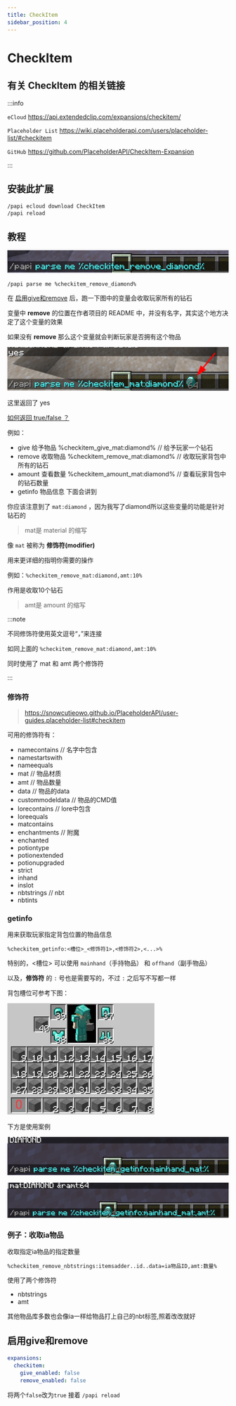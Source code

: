 ```yaml
---
title: CheckItem
sidebar_position: 4
---
```


# CheckItem

## 有关 CheckItem 的相关链接

:::info

`eCloud` https://api.extendedclip.com/expansions/checkitem/

`Placeholder List` https://wiki.placeholderapi.com/users/placeholder-list/#checkitem

`GitHub` https://github.com/PlaceholderAPI/CheckItem-Expansion

:::

## 安装此扩展

```text
/papi ecloud download CheckItem
/papi reload
```

## 教程

![](_images/CheckItem/remove-item.png)

```text
/papi parse me %checkitem_remove_diamond%
```

在 [启用give和remove](#启用give和remove) 后，跑一下图中的变量会收取玩家所有的钻石

变量中 **remove** 的位置在作者项目的 README 中，并没有名字，其实这个地方决定了这个变量的效果

如果没有 **remove** 那么这个变量就会判断玩家是否拥有这个物品

![](_images/CheckItem/checkitem.png)

这里返回了 yes

[如何返回 true/false ？](/docs-java/process/plugin/Front-Plugin/PlaceHolderAPI/Q&A.md#更改-boolean)

例如：

- give 给予物品      %checkitem_give_mat:diamond%    // 给予玩家一个钻石
- remove 收取物品    %checkitem_remove_mat:diamond%  // 收取玩家背包中所有的钻石
- amount 查看数量    %checkitem_amount_mat:diamond%  // 查看玩家背包中的钻石数量
- getinfo 物品信息   下面会讲到

你应该注意到了 `mat:diamond` ，因为我写了diamond所以这些变量的功能是针对钻石的

 > mat是 material 的缩写

像 `mat` 被称为 **修饰符(modifier)**

用来更详细的指明你需要的操作

例如：`%checkitem_remove_mat:diamond,amt:10%`

作用是收取10个钻石

> amt是 amount 的缩写

:::note

不同修饰符使用英文逗号“，”来连接

如同上面的 `%checkitem_remove_mat:diamond,amt:10%`

同时使用了 mat 和 amt 两个修饰符

:::

### 修饰符

> https://snowcutieowo.github.io/PlaceholderAPI/user-guides.placeholder-list#checkitem

可用的修饰符有：

- namecontains      // 名字中包含
- namestartswith
- nameequals
- mat               // 物品材质
- amt               // 物品数量
- data              // 物品的data
- custommodeldata   // 物品的CMD值
- lorecontains      // lore中包含
- loreequals
- matcontains
- enchantments      // 附魔
- enchanted
- potiontype
- potionextended
- potionupgraded
- strict
- inhand
- inslot
- nbtstrings        // nbt
- nbtints

### getinfo

用来获取玩家指定背包位置的物品信息

```text
%checkitem_getinfo:<槽位>_<修饰符1>,<修饰符2>,<...>%
```

特别的，\<槽位\> 可以使用 `mainhand`（手持物品） 和 `offhand`（副手物品）

以及，**修饰符** 的 `:` 号也是需要写的，不过 `:` 之后写不写都一样

背包槽位可参考下图：

![](./_images/CheckItem/玩家背包槽位图.webp)

下方是使用案例

![](./_images/CheckItem/getinfo_1.png)

![](./_images/CheckItem/getinfo_2.png)

### 例子：收取ia物品

收取指定ia物品的指定数量

```text
%checkitem_remove_nbtstrings:itemsadder..id..data=ia物品ID,amt:数量%
```

使用了两个修饰符

- nbtstrings
- amt

其他物品库多数也会像ia一样给物品打上自己的nbt标签,照着改改就好

## 启用give和remove

```yaml title="plugins\PlaceholderAPI\config.yml"
expansions:
  checkitem:
    give_enabled: false
    remove_enabled: false
```

将两个`false`改为`true` 接着 `/papi reload`

